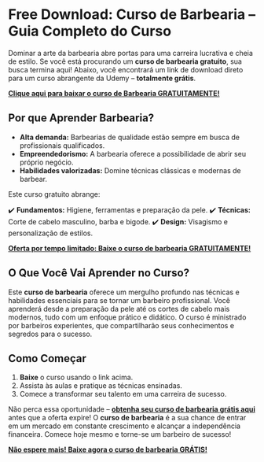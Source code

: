 # Free Download: Curso de Barbearia – Guia Completo do Curso

Dominar a arte da barbearia abre portas para uma carreira lucrativa e cheia de estilo. Se você está procurando um **curso de barbearia gratuito**, sua busca termina aqui! Abaixo, você encontrará um link de download direto para um curso abrangente da Udemy – **totalmente grátis**.

[**Clique aqui para baixar o curso de Barbearia GRATUITAMENTE!**](https://udemywork.com/curso-de-barbearia)

## Por que Aprender Barbearia?

*   **Alta demanda:** Barbearias de qualidade estão sempre em busca de profissionais qualificados.
*   **Empreendedorismo:** A barbearia oferece a possibilidade de abrir seu próprio negócio.
*   **Habilidades valorizadas:** Domine técnicas clássicas e modernas de barbear.

Este curso gratuito abrange:

✔️ **Fundamentos:** Higiene, ferramentas e preparação da pele.
✔️ **Técnicas:** Corte de cabelo masculino, barba e bigode.
✔️ **Design:** Visagismo e personalização de estilos.

[**Oferta por tempo limitado: Baixe o curso de barbearia GRATUITAMENTE!**](https://udemywork.com/curso-de-barbearia)

## O Que Você Vai Aprender no Curso?

Este **curso de barbearia** oferece um mergulho profundo nas técnicas e habilidades essenciais para se tornar um barbeiro profissional. Você aprenderá desde a preparação da pele até os cortes de cabelo mais modernos, tudo com um enfoque prático e didático. O curso é ministrado por barbeiros experientes, que compartilharão seus conhecimentos e segredos para o sucesso.

## Como Começar

1.  **Baixe** o curso usando o link acima.
2.  Assista às aulas e pratique as técnicas ensinadas.
3.  Comece a transformar seu talento em uma carreira de sucesso.

Não perca essa oportunidade – **[obtenha seu curso de barbearia grátis aqui](https://udemywork.com/curso-de-barbearia)** antes que a oferta expire! O **curso de barbearia** é a sua chance de entrar em um mercado em constante crescimento e alcançar a independência financeira. Comece hoje mesmo e torne-se um barbeiro de sucesso!

[**Não espere mais! Baixe agora o curso de barbearia GRÁTIS!**](https://udemywork.com/curso-de-barbearia)
